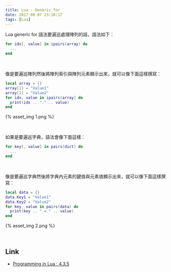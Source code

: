 ```yaml
---
title: Lua - Generic for
date: 2017-08-07 23:16:17
tags: [Lua]
---
```


Lua generic for 語法要遍巡處理陣列的話，語法如下：    

<!-- More -->

```Lua
for idx[, value] in ipairs(array) do 
  ... 
end
```

<br/>


像是要遍巡陣列然後將陣列索引與陣列元素顯示出來，就可以像下面這樣撰寫：  

```Lua
local array = {}
array[1] = "Value1"
array[2] = "Value2"
for idx, value in ipairs(array) do
  print(idx .. "." .. value)
end
```

{% asset_img 1.png %}

<br/>



如果是要遍巡字典，語法會像下面這樣：  

```Lua
for key[, value] in pairs(dict) do
  ...
end
```

<br/>


像是要遍巡字典然後將字典內元素的鍵值與元素值顯示出來，就可以像下面這樣撰寫：  

```Lua
local data = {}
data.Key1 = "Value1"
data.Key2 = "Value2"
for key, value in pairs(data) do
  print(key .. " = " .. value)
end
```

{% asset_img 2.png %}

<br/>


Link
---
* [Programming in Lua : 4.3.5](https://www.lua.org/pil/4.3.5.html)
